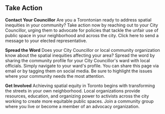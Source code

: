 ## Take Action

**Contact Your Councillor**
Are you a Torontonian ready to address spatial inequities in your community? Take action now by reaching out to your City Councillor, urging them to advocate for policies that tackle the unfair use of public space in your neighborhood and across the city. Click here to send a message to your elected representative.

**Spread the Word**
Does your City Councillor or local community organization know about the spatial inequities affecting your area? Spread the word by sharing the community profile for your City Councillor's ward with local officials. Simply navigate to your ward's profile. You can share this page via email or by tagging them on social media. Be sure to highlight the issues where your community needs the most attention.

**Get Involved**
Achieving spatial equity in Toronto begins with transforming the streets in your own neighborhood. Local organizations provide resources, education, and organizing power to activists across the city working to create more equitable public spaces. Join a community group where you live or become a member of an advocacy organization.
